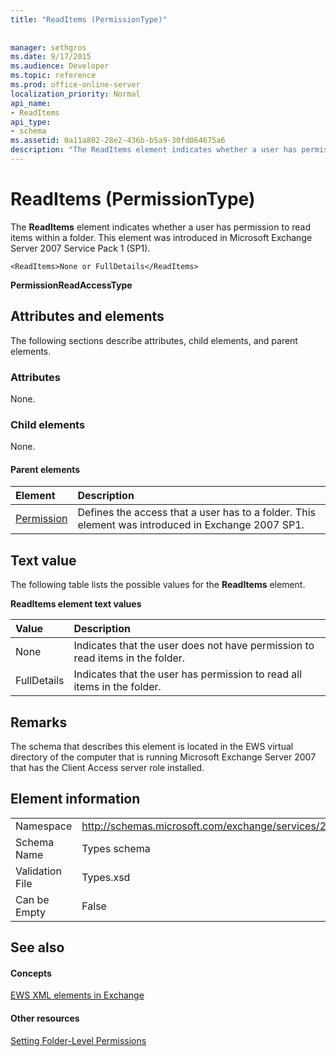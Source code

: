```yaml
---
title: "ReadItems (PermissionType)"
 
 
manager: sethgros
ms.date: 9/17/2015
ms.audience: Developer
ms.topic: reference
ms.prod: office-online-server
localization_priority: Normal
api_name:
- ReadItems
api_type:
- schema
ms.assetid: 0a11a802-28e2-436b-b5a9-30fd064675a6
description: "The ReadItems element indicates whether a user has permission to read items within a folder. This element was introduced in Microsoft Exchange Server 2007 Service Pack 1 (SP1)."
---
```


# ReadItems (PermissionType)

The **ReadItems** element indicates whether a user has permission to read items within a folder. This element was introduced in Microsoft Exchange Server 2007 Service Pack 1 (SP1). 
  
```
<ReadItems>None or FullDetails</ReadItems>
```

 **PermissionReadAccessType**
## Attributes and elements

The following sections describe attributes, child elements, and parent elements.
  
### Attributes

None.
  
### Child elements

None.
  
#### Parent elements

|**Element**|**Description**|
|:-----|:-----|
|[Permission](permission.md) <br/> |Defines the access that a user has to a folder. This element was introduced in Exchange 2007 SP1.  <br/> |
   
## Text value

The following table lists the possible values for the **ReadItems** element. 
  
**ReadItems element text values**

|**Value**|**Description**|
|:-----|:-----|
|None  <br/> |Indicates that the user does not have permission to read items in the folder.  <br/> |
|FullDetails  <br/> |Indicates that the user has permission to read all items in the folder.  <br/> |
   
## Remarks

The schema that describes this element is located in the EWS virtual directory of the computer that is running Microsoft Exchange Server 2007 that has the Client Access server role installed.
  
## Element information

|||
|:-----|:-----|
|Namespace  <br/> |http://schemas.microsoft.com/exchange/services/2006/types  <br/> |
|Schema Name  <br/> |Types schema  <br/> |
|Validation File  <br/> |Types.xsd  <br/> |
|Can be Empty  <br/> |False  <br/> |
   
## See also

#### Concepts

[EWS XML elements in Exchange](ews-xml-elements-in-exchange.md)
#### Other resources

[Setting Folder-Level Permissions](http://msdn.microsoft.com/library/c7530e86-5112-401c-b10a-9c054ae59f07%28Office.15%29.aspx)

